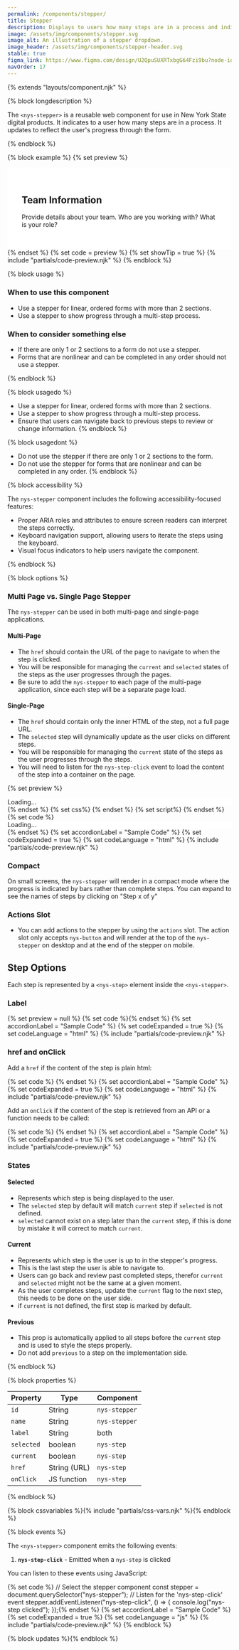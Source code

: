 ```yaml
---
permalink: /components/stepper/
title: Stepper
description: Displays to users how many steps are in a process and indicates their progress.
image: /assets/img/components/stepper.svg
image_alt: An illustration of a stepper dropdown.
image_header: /assets/img/components/stepper-header.svg
stable: true
figma_link: https://www.figma.com/design/U2QpuSUXRTxbgG64Fzi9bu?node-id=4897-5811
navOrder: 17
---
```


{% extends "layouts/component.njk" %}

{% block longdescription %}

The `<nys-stepper>` is a reusable web component for use in New York State digital products. It indicates to a user how many steps are in a process. It updates to reflect the user's progress through the form.

{% endblock %}

{% block example %}
  {% set preview %}
<div class="nys-grid-row">
  <nys-stepper
    label="Register for Design System Office Hours"
    class="nys-desktop:nys-grid-col-4"
  >
    <nys-step
      label="Personal Details"
    ></nys-step>
    <nys-step
      label="Team Info"
      selected
    ></nys-step>
    <nys-step
      label="Usage Survey"
      current
    ></nys-step>
    <nys-step
      label="Newsletter Opt-In"
    ></nys-step>
  </nys-stepper>
  <div class="nys-desktop:nys-grid-col-8" id="nys-stepper-content">
    <div style="padding: 2rem; background-color: #fff;">
      <h2>Team Information</h2>
      <p>Provide details about your team. Who are you working with? What is your role?</p>
      <nys-textinput label="Agency Name" required width="md"></nys-textinput>
      <nys-textinput label="Team Name" required width="md"></nys-textinput>
    </div>
  </div>
</div>
  {% endset %}
  {% set code = preview %}
  {% set showTip = true %}
  {% include "partials/code-preview.njk" %}
{% endblock %}

{% block usage %}

### When to use this component
- Use a stepper for linear, ordered forms with more than 2 sections.
- Use a stepper to show progress through a multi-step process.

### When to consider something else
- If there are only 1 or 2 sections to a form do not use a stepper.
- Forms that are nonlinear and can be completed in any order should not use a stepper.

{% endblock %}

{% block usagedo %}

- Use a stepper for linear, ordered forms with more than 2 sections.
- Use a stepper to show progress through a multi-step process.
- Ensure that users can navigate back to previous steps to review or change information.
{% endblock %}

{% block usagedont %}

- Do not use the stepper if there are only 1 or 2 sections to the form.
- Do not use the stepper for forms that are nonlinear and can be completed in any order.
{% endblock %}

{% block accessibility %}

The `nys-stepper` component includes the following accessibility-focused features:

- Proper ARIA roles and attributes to ensure screen readers can interpret the steps correctly.
- Keyboard navigation support, allowing users to iterate the steps using the keyboard.
- Visual focus indicators to help users navigate the component.

{% endblock %}

{% block options %}

### Multi Page vs. Single Page Stepper
The `nys-stepper` can be used in both multi-page and single-page applications.

#### Multi-Page
- The `href` should contain the URL of the page to navigate to when the step is clicked.
- You will be responsible for managing the `current` and `selected` states of the steps as the user progresses through the pages.
- Be sure to add the `nys-stepper` to each page of the multi-page application, since each step will be a separate page load.

#### Single-Page
- The `href` should contain only the inner HTML of the step, not a full page URL.
- The `selected` step will dynamically update as the user clicks on different steps.
- You will be responsible for managing the `current` state of the steps as the user progresses through the steps.
- You will need to listen for the `nys-step-click` event to load the content of the step into a container on the page.

{% set preview %}
<div class="nys-grid-row">
  <nys-stepper
    label="Register for Design System Office Hours"
    class="nys-desktop:nys-grid-col-4"
    id="nys-stepper-dynamic"
  >
    <nys-step
      label="Personal Details"
      href="/stepper-pages/personal.html"
    ></nys-step>
    <nys-step
      label="Team Info"
      selected
      href="/stepper-pages/team.html"
    ></nys-step>
    <nys-step
      label="Usage Survey"
      current
      href="/stepper-pages/survey.html"
    ></nys-step>
    <nys-step
      label="Newsletter Opt-In"
      href="/stepper-pages/newsletter.html"
    ></nys-step>
  </nys-stepper>
  <div class="nys-desktop:nys-grid-col-8" id="nys-stepper-content-dynamic">
    Loading...
  </div>
</div>
{% endset %}
{% set css%}
<style>
  #nys-stepper-content-dynamic {
    background-color: #fff;
  }
</style>
{% endset %}
{% set script%}
<script>
  document.addEventListener("DOMContentLoaded", async () => {
    const stepper = document.getElementById("nys-stepper-dynamic");
    if (stepper?.updateComplete) {
      await stepper.updateComplete;
    }
    const selectedStep = stepper.querySelector("nys-step[selected]");
    if (selectedStep) {
      const href = selectedStep.getAttribute("href");
      if (href) {
        try {
          const res = await fetch(href);
          if (!res.ok) throw new Error("Failed to load " + href);
          const html = await res.text();
          const container = document.querySelector("#nys-stepper-content-dynamic");
          if (container) container.innerHTML = html;
        } catch (err) {
          console.error("Error loading initial step content:", err);
        }
      }
    }
  });
  document.addEventListener("nys-step-click", async (e) => {
    const href = e.detail?.href;
    if (!href) return;
    e.preventDefault();
    try {
      const res = await fetch(href);
      if (!res.ok) throw new Error("Failed to fetch ", href);
      const html = await res.text();
      const container = document.querySelector("#nys-stepper-content-dynamic");
      if (container) {
        container.innerHTML = html;
      }
    } catch (err) {
      console.error("Error loading innerHTML:", err);
    }
  });
</script>
{% endset %}
{% set code %}
<div class="nys-grid-row">
  <nys-stepper
    label="Register for Design System Office Hours"
    class="nys-desktop:nys-grid-col-4"
    id="nys-stepper-dynamic"
  >
    <nys-step
      label="Personal Details"
      href="/stepper-pages/personal.html"
    ></nys-step>
    <nys-step
      label="Team Info"
      selected
      href="/stepper-pages/team.html"
    ></nys-step>
    <nys-step
      label="Usage Survey"
      current
      href="/stepper-pages/survey.html"
    ></nys-step>
    <nys-step
      label="Newsletter Opt-In"
      href="/stepper-pages/newsletter.html"
    ></nys-step>
  </nys-stepper>
  <div class="nys-desktop:nys-grid-col-8" id="nys-stepper-content-dynamic">
    Loading...
  </div>
</div>
<style>
  #nys-stepper-content-dynamic {
    background-color: #fff;
  }
</style>
<script>
  document.addEventListener("DOMContentLoaded", async () => {
    const stepper = document.getElementById("nys-stepper-dynamic");
    if (stepper?.updateComplete) {
      await stepper.updateComplete;
    }
    const selectedStep = stepper.querySelector("nys-step[selected]");
    if (selectedStep) {
      const href = selectedStep.getAttribute("href");
      if (href) {
        try {
          const res = await fetch(href);
          if (!res.ok) throw new Error("Failed to load " + href);
          const html = await res.text();
          const container = document.querySelector("#nys-stepper-content-dynamic");
          if (container) container.innerHTML = html;
        } catch (err) {
          console.error("Error loading initial step content:", err);
        }
      }
    }
  });
  document.addEventListener("nys-step-click", async (e) => {
    const href = e.detail?.href;
    if (!href) return;
    e.preventDefault();
    try {
      const res = await fetch(href);
      if (!res.ok) throw new Error("Failed to fetch ", href);
      const html = await res.text();
      const container = document.querySelector("#nys-stepper-content-dynamic");
      if (container) {
        container.innerHTML = html;
      }
    } catch (err) {
      console.error("Error loading innerHTML:", err);
    }
  });
</script>
{% endset %}
{% set accordionLabel = "Sample Code" %}
{% set codeExpanded = true %}
{% set codeLanguage = "html" %}
{% include "partials/code-preview.njk" %}

### Compact
On small screens, the `nys-stepper` will render in a compact mode where the progress is indicated by bars rather than complete steps. You can expand to see the names of steps by clicking on "Step x of y"

### Actions Slot
- You can add actions to the stepper by using the `actions` slot. The action slot only accepts `nys-button` and will render at the top of the `nys-stepper` on desktop and at the end of the stepper on mobile.

## Step Options
Each step is represented by a `<nys-step>` element inside the `<nys-stepper>`.

### Label
{% set preview = null %}
{% set code %}<nys-step label="Personal Details">{% endset %}
{% set accordionLabel = "Sample Code" %}
{% set codeExpanded = true %}
{% set codeLanguage = "html" %}
{% include "partials/code-preview.njk" %}

### href and onClick
Add a `href` if the content of the step is plain html:

{% set code %}<nys-step 
  label="Personal Details"
  href="/nys-stepper/personal.html">
</nys-step>{% endset %}
{% set accordionLabel = "Sample Code" %}
{% set codeExpanded = true %}
{% set codeLanguage = "html" %}
{% include "partials/code-preview.njk" %}

Add an `onClick` if the content of the step is retrieved from an API or a function needs to be called:

{% set code %}<nys-step 
  label="Personal Details" 
  onClick="yourFunction()">
</nys-step>{% endset %}
{% set accordionLabel = "Sample Code" %}
{% set codeExpanded = true %}
{% set codeLanguage = "html" %}
{% include "partials/code-preview.njk" %}

### States

#### Selected
- Represents which step is being displayed to the user.
- The `selected` step by default will match `current` step if `selected` is not defined.
- `selected` cannot exist on a step later than the `current` step, if this is done by mistake it will correct to match `current`.

#### Current
- Represents which step is the user is up to in the stepper's progress.
- This is the last step the user is able to navigate to.
- Users can go back and review past completed steps, therefor `current` and `selected` might not be the same at a given moment.
- As the user completes steps, update the `current` flag to the next step, this needs to be done on the user side.
- if `current` is not defined, the first step is marked by default.

#### Previous
- This prop is automatically applied to all steps before the `current` step and is used to style the steps properly.
- Do not add `previous` to a step on the implementation side.

{% endblock %}

{% block properties %}

| Property       | Type         | Component     | 
|----------------|--------------|---------------|
| `id`           | String       | `nys-stepper` |
| `name`         | String       | `nys-stepper` |
| `label`        | String       | both          |
| `selected`     | boolean      | `nys-step`    |
| `current`      | boolean      | `nys-step`    |
| `href`         | String (URL) | `nys-step`    |
| `onClick`      | JS function  | `nys-step`    |

{% endblock %}

{% block cssvariables %}{% include "partials/css-vars.njk" %}{% endblock %}

{% block events %}

The `<nys-stepper>` component emits the following events:

1. **`nys-step-click`** -  Emitted when a `nys-step` is clicked

You can listen to these events using JavaScript:

{% set code %}
// Select the stepper component
const stepper = document.querySelector("nys-stepper");
// Listen for the 'nys-step-click' event
stepper.addEventListener("nys-step-click", () => {
	console.log("nys-step clicked");
});{% endset %}
{% set accordionLabel = "Sample Code" %}
{% set codeExpanded = true %}
{% set codeLanguage = "js" %}
{% include "partials/code-preview.njk" %}
{% endblock %}

{% block updates %}{% endblock %}